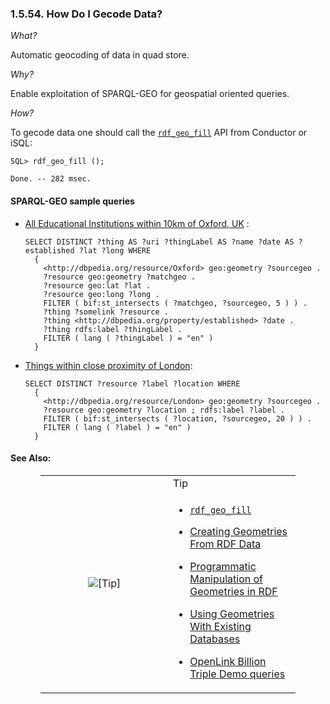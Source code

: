 <div id="gecodedata" class="section">

<div class="titlepage">

<div>

<div>

### 1.5.54. How Do I Gecode Data?

</div>

</div>

</div>

<span class="emphasis">*What?*</span>

Automatic geocoding of data in quad store.

<span class="emphasis">*Why?*</span>

Enable exploitation of SPARQL-GEO for geospatial oriented queries.

<span class="emphasis">*How?*</span>

To gecode data one should call the
<a href="fn_rdf_geo_fill.html" class="link"
title="DB.DBA.RDF_GEO_FILL"><code
class="function">rdf_geo_fill</code></a> API from Conductor or iSQL:

``` programlisting
SQL> rdf_geo_fill ();

Done. -- 282 msec.
```

<div id="gecodedata_01" class="section">

<div class="titlepage">

<div>

<div>

#### SPARQL-GEO sample queries

</div>

</div>

</div>

<div class="itemizedlist">

- <a
  href="http://lod.openlinksw.com/b3s/search.vsp?q=20&amp;sc=http%3A%2F%2Fdbpedia.org%2Fresource%2FOxford&amp;sc2=5&amp;sc3=http%3A%2F%2Fdbpedia.org%2Fproperty%2Festablished&amp;sc4=en&amp;fa=Execute"
  class="ulink" target="_top">All Educational Institutions within 10km of
  Oxford, UK</a> :

  ``` programlisting
  SELECT DISTINCT ?thing AS ?uri ?thingLabel AS ?name ?date AS ?established ?lat ?long WHERE
    {
      <http://dbpedia.org/resource/Oxford> geo:geometry ?sourcegeo .
      ?resource geo:geometry ?matchgeo .
      ?resource geo:lat ?lat .
      ?resource geo:long ?long .
      FILTER ( bif:st_intersects ( ?matchgeo, ?sourcegeo, 5 ) ) .
      ?thing ?somelink ?resource .
      ?thing <http://dbpedia.org/property/established> ?date .
      ?thing rdfs:label ?thingLabel .
      FILTER ( lang ( ?thingLabel ) = "en" )
    }
  ```

- <a
  href="http://lod.openlinksw.com/b3s/search.vsp?q=18&amp;sc=http%3A%2F%2Fdbpedia.org%2Fresource%2FLondon&amp;sc2=20&amp;sc3=en&amp;fa=Execute"
  class="ulink" target="_top">Things within close proximity of London</a>:

  ``` programlisting
  SELECT DISTINCT ?resource ?label ?location WHERE
    {
      <http://dbpedia.org/resource/London> geo:geometry ?sourcegeo .
      ?resource geo:geometry ?location ; rdfs:label ?label .
      FILTER ( bif:st_intersects ( ?location, ?sourcegeo, 20 ) ) .
      FILTER ( lang ( ?label ) = "en" )
    }
  ```

</div>

</div>

<div id="id1319" class="section">

<div class="titlepage">

<div>

<div>

#### See Also:

</div>

</div>

</div>

<div class="tip" style="margin-left: 0.5in; margin-right: 0.5in;">

<table data-border="0" data-summary="Tip">
<colgroup>
<col style="width: 50%" />
<col style="width: 50%" />
</colgroup>
<tbody>
<tr class="odd">
<td rowspan="2" style="text-align: center;" data-valign="top"
width="25"><img src="images/tip.png" alt="[Tip]" /></td>
<td style="text-align: left;">Tip</td>
</tr>
<tr class="even">
<td style="text-align: left;" data-valign="top"><div
class="itemizedlist">
<ul>
<li><p><a href="fn_rdf_geo_fill.html" class="link"
title="DB.DBA.RDF_GEO_FILL"><code
class="function">rdf_geo_fill</code></a></p></li>
<li><p><a href="rdfsparqlgeospatcrg.html" class="link"
title="16.15.2. Creating Geometries From RDF Data">Creating Geometries
From RDF Data</a></p></li>
<li><p><a href="rdfsparqlgeospat.html#rdfsparqlgeospatprog" class="link"
title="16.15.1. Programmatic Manipulation of Geometries in RDF">Programmatic
Manipulation of Geometries in RDF</a></p></li>
<li><p><a href="rdfsparqlgeospatusg.html" class="link"
title="16.15.3. Using Geometries With Existing Databases">Using
Geometries With Existing Databases</a></p></li>
<li><p><a href="http://lod.openlinksw.com/b3s/" class="ulink"
target="_top">OpenLink Billion Triple Demo queries</a></p></li>
</ul>
</div></td>
</tr>
</tbody>
</table>

</div>

</div>

</div>
